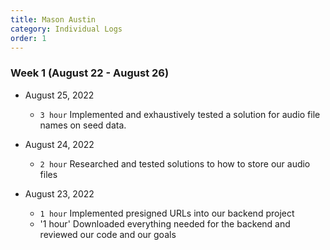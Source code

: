 ```yaml
---
title: Mason Austin
category: Individual Logs
order: 1
---
```


### **Week 1** (August 22 - August 26)

 - August 25, 2022

   - `3 hour` Implemented and exhaustively tested a solution for audio file names on seed data.

 - August 24, 2022

   - `2 hour` Researched and tested solutions to how to store our audio files

 - August 23, 2022

   - `1 hour` Implemented presigned URLs into our backend project
   - '1 hour' Downloaded everything needed for the backend and reviewed our code and our goals
